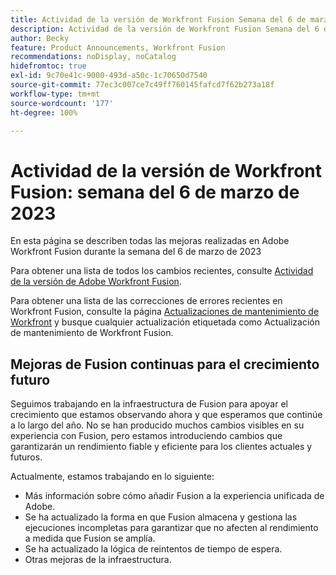```yaml
---
title: Actividad de la versión de Workfront Fusion Semana del 6 de marzo de 2023
description: Actividad de la versión de Workfront Fusion Semana del 6 de marzo de 2023
author: Becky
feature: Product Announcements, Workfront Fusion
recommendations: noDisplay, noCatalog
hidefromtoc: true
exl-id: 9c70e41c-9000-493d-a50c-1c70650d7540
source-git-commit: 77ec3c007ce7c49ff760145fafcd7f62b273a18f
workflow-type: tm+mt
source-wordcount: '177'
ht-degree: 100%

---
```


# Actividad de la versión de Workfront Fusion: semana del 6 de marzo de 2023

En esta página se describen todas las mejoras realizadas en Adobe Workfront Fusion durante la semana del 6 de marzo de 2023

Para obtener una lista de todos los cambios recientes, consulte [Actividad de la versión de Adobe Workfront Fusion](/help/workfront-fusion/fusion-product-releases/fusion-release-activity.md).

Para obtener una lista de las correcciones de errores recientes en Workfront Fusion, consulte la página [Actualizaciones de mantenimiento de Workfront](https://experienceleague.adobe.com/docs/workfront-known-issues/releases/current-updates.html?lang=es) y busque cualquier actualización etiquetada como Actualización de mantenimiento de Workfront Fusion.

## Mejoras de Fusion continuas para el crecimiento futuro

Seguimos trabajando en la infraestructura de Fusion para apoyar el crecimiento que estamos observando ahora y que esperamos que continúe a lo largo del año. No se han producido muchos cambios visibles en su experiencia con Fusion, pero estamos introduciendo cambios que garantizarán un rendimiento fiable y eficiente para los clientes actuales y futuros.

Actualmente, estamos trabajando en lo siguiente:

* Más información sobre cómo añadir Fusion a la experiencia unificada de Adobe.
* Se ha actualizado la forma en que Fusion almacena y gestiona las ejecuciones incompletas para garantizar que no afecten al rendimiento a medida que Fusion se amplía.
* Se ha actualizado la lógica de reintentos de tiempo de espera.
* Otras mejoras de la infraestructura.
